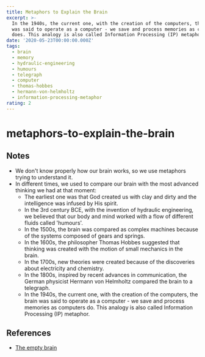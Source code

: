 ```yaml
---
title: Metaphors to Explain the Brain
excerpt: >-
  In the 1940s, the current one, with the creation of the computers, the brain
  was said to operate as a computer - we save and process memories as computers
  does. This analogy is also called Information Processing (IP) metaphor.
date: '2020-05-23T00:00:00.000Z'
tags:
  - brain
  - memory
  - hydraulic-engineering
  - humours
  - telegraph
  - computer
  - thomas-hobbes
  - hermann-von-helmholtz
  - information-processing-metaphor
rating: 2
---
```


# metaphors-to-explain-the-brain

## Notes

* We don't know properly how our brain works, so we use metaphors trying to understand it.
* In different times, we used to compare our brain with the most advanced thinking we had at that moment:
  * The earliest one was that God created us with clay and dirty and the intelligence was infused by His spirit.
  * In the 3rd century BCE, with the invention of hydraulic engineering, we believed that our body and mind worked with a flow of different fluids called 'humours'.
  * In the 1500s, the brain was compared as complex machines because of the systems composed of gears and springs.
  * In the 1600s, the philosopher Thomas Hobbes suggested that thinking was created with the motion of small mechanics in the brain.
  * In the 1700s, new theories were created because of the discoveries about electricity and chemistry.
  * In the 1800s, inspired by recent advances in communication, the German physicist Hermann von Helmholtz compared the brain to a telegraph.
  * In the 1940s, the current one, with the creation of the computers, the brain was said to operate as a computer - we save and process memories as computers do. This analogy is also called Information Processing \(IP\) metaphor.

## References

* [The empty brain](https://app.getpocket.com/read/1291907579)

